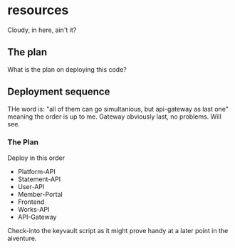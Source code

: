 # resources

Cloudy, in here, ain't it?

## The plan

What is the plan on deploying this code?

## Deployment sequence

THe word is: "all of them can go simultanious, but api-gateway as last one" meaning the order is up to me. Gateway obviously last, no problems. Will see.

### The Plan

Deploy in this order

* Platform-API
* Statement-API
* User-API
* Member-Portal
* Frontend
* Works-API
* API-Gateway

Check-into the keyvault script as it might prove handy at a later point in the aiventure.
